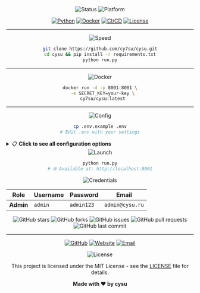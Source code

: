 <div align="center">

<img src="https://img.shields.io/badge/Status-%20Active-B595FF?style=for-the-badge&logo=rocket" alt="Status">
<img src="https://img.shields.io/badge/Platform-Web%20App-B595FF?style=for-the-badge&logo=globe" alt="Platform">

</div>

<div align="center">

[![Python](https://img.shields.io/badge/Python-3.11+-B595FF?style=for-the-badge&logo=python&logoColor=white)](https://python.org)
[![Docker](https://img.shields.io/badge/Docker-Ready-9A7FE6?style=for-the-badge&logo=docker&logoColor=white)](https://docker.com)
[![CI/CD](https://img.shields.io/badge/CI%2FCD-GitHub%20Actions-B595FF?style=for-the-badge&logo=github&logoColor=white)](https://github.com/cy7su/cysu/actions)
[![License](https://img.shields.io/badge/License-MIT-9A7FE6?style=for-the-badge&logo=opensourceinitiative&logoColor=white)](LICENSE)

</div>

---


<div align="center">

<img src="https://img.shields.io/badge/Speed-%20Lightning%20Fast-B595FF?style=for-the-badge&logo=lightning" alt="Speed">

</div>

<div align="center">

```bash
git clone https://github.com/cy7su/cysu.git
cd cysu && pip install -r requirements.txt
python run.py
```

</div>

---


<div align="center">

<img src="https://img.shields.io/badge/Docker-%20Production%20Ready-9A7FE6?style=for-the-badge&logo=docker" alt="Docker">

</div>

<div align="center">

```bash
docker run -d -p 8001:8001 \
  -e SECRET_KEY=your-key \
  cy7su/cysu:latest
```

</div>

---



<div align="center">

<img src="https://img.shields.io/badge/Config-%20Environment%20Setup-9A7FE6?style=for-the-badge&logo=settings" alt="Config">

</div>


<div align="center">

```bash
cp .env.example .env
# Edit .env with your settings
```

</div>

<details>
<summary>📋 <strong>Click to see all configuration options</strong></summary>

```env
# 🚀 CORE SETTINGS
SECRET_KEY=your-super-secret-key-here
FLASK_ENV=development
FLASK_DEBUG=True

# 🗄️ DATABASE
DATABASE_URL=sqlite:///app.db
# For PostgreSQL: DATABASE_URL=postgresql://user:pass@localhost/cysu

# 📧 EMAIL CONFIGURATION
MAIL_SERVER=smtp.gmail.com
MAIL_PORT=587
MAIL_USE_TLS=True
MAIL_USERNAME=your-email@gmail.com
MAIL_PASSWORD=your-app-password
MAIL_DEFAULT_SENDER=your-email@gmail.com

# 💳 PAYMENT GATEWAY (YooKassa)
YOOKASSA_SHOP_ID=your-shop-id
YOOKASSA_SECRET_KEY=your-secret-key
YOOKASSA_TEST_MODE=True

# 💰 SUBSCRIPTION PRICING (RUB)
SUBSCRIPTION_PRICE_1=89.00
SUBSCRIPTION_PRICE_3=199.00
SUBSCRIPTION_PRICE_6=349.00
SUBSCRIPTION_PRICE_12=469.00

# 📁 FILE UPLOADS
UPLOAD_FOLDER=app/static/uploads
TICKET_FILES_FOLDER=app/static/ticket_files
MAX_CONTENT_LENGTH=209715200  # 200MB

# 📝 LOGGING
LOG_FILE=logs/app.log
LOG_LEVEL=INFO
```

</details>


<div align="center">

<img src="https://img.shields.io/badge/Launch-%20Start%20Server-B595FF?style=for-the-badge&logo=play" alt="Launch">

</div>

<div align="center">

```bash
python run.py
# 🌐 Available at: http://localhost:8001
```

</div>


<div align="center">

<img src="https://img.shields.io/badge/Credentials-%20Default%20Login-9A7FE6?style=for-the-badge&logo=user" alt="Credentials">

</div>

<div align="center">

| Role | Username | Password | Email |
|------|----------|----------|-------|
| **Admin** | `admin` | `admin123` | `admin@cysu.ru` |


<div align="center">

![GitHub stars](https://img.shields.io/github/stars/cy7su/cysu?style=social)
![GitHub forks](https://img.shields.io/github/forks/cy7su/cysu?style=social)
![GitHub issues](https://img.shields.io/github/issues/cy7su/cysu)
![GitHub pull requests](https://img.shields.io/github/issues-pr/cy7su/cysu)
![GitHub last commit](https://img.shields.io/github/last-commit/cy7su/cysu)

</div>

---

<div align="center">


<div align="center">

[![GitHub](https://img.shields.io/badge/GitHub-cy7su%2Fcysu-B595FF?style=for-the-badge&logo=github)](https://github.com/cy7su/cysu)
[![Website](https://img.shields.io/badge/Website-cysu.ru-9A7FE6?style=for-the-badge&logo=firefox)](https://cysu.ru)
[![Email](https://img.shields.io/badge/Email-contact%40cysu.ru-B595FF?style=for-the-badge&logo=mail.ru)](mailto:support@cysu.ru)

<div align="center">

<img src="https://img.shields.io/badge/License-%20MIT%20License-9A7FE6?style=for-the-badge&logo=opensourceinitiative" alt="License">

</div>

This project is licensed under the MIT License - see the [LICENSE](LICENSE) file for details.

**Made with ❤️ by cysu**

</div>
